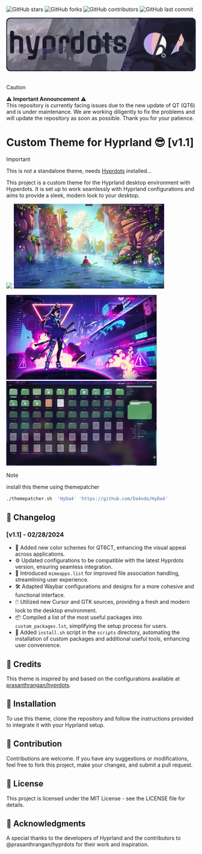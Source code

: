 ![GitHub stars](https://img.shields.io/github/stars/Da4ndo/HyDa4?style=social)
![GitHub forks](https://img.shields.io/github/forks/Da4ndo/HyDa4?style=social)
![GitHub contributors](https://img.shields.io/github/contributors/Da4ndo/HyDa4)
![GitHub last commit](https://img.shields.io/github/last-commit/Da4ndo/HyDa4)

<div align = center><img src="https://raw.githubusercontent.com/prasanthrangan/hyprdots/main/Source/assets/hyprdots_banner.png"><br><br></div>

> [!CAUTION]
> ⚠️ **Important Announcement** ⚠️  
> This repository is currently facing issues due to the new update of QT (QT6) and is under maintenance. We are working diligently to fix the problems and will update the repository as soon as possible. Thank you for your patience.


# Custom Theme for Hyprland 😎 [v1.1]

> [!IMPORTANT]
> This is not a standalone theme, needs [Hyprdots](https://github.com/prasanthrangan/hyprdots) installed...

This project is a custom theme for the Hyprland desktop environment with Hyperdots. It is set up to work seamlessly with Hyprland configurations and aims to provide a sleek, modern look to your desktop.

<p float="left">
  <img src="/preview/preview1.png" width="400" />
  <img src="/preview/preview2.png" width="400" /> 
</p>
<p float="left">
  <img src="/preview/preview3.png" width="400" />
  <img src="/preview/preview4.png" width="400" />
</p>


> [!NOTE]
> install this theme using themepatcher

```sh
./themepatcher.sh  'HyDa4' 'https://github.com/Da4ndo/HyDa4'
```

## 🔄 Changelog

### [v1.1] - 02/28/2024

- 🎨 Added new color schemes for QT6CT, enhancing the visual appeal across applications.
- ⚙️ Updated configurations to be compatible with the latest Hyprdots version, ensuring seamless integration.
- 📁 Introduced `mimeapps.list` for improved file association handling, streamlining user experience.
- 🛠 Adapted Waybar configurations and designs for a more cohesive and functional interface.
- 🖱️ Utilized new Cursor and GTK sources, providing a fresh and modern look to the desktop environment.
- 📦 Compiled a list of the most useful packages into `custom_packages.lst`, simplifying the setup process for users.
- 🚀 Added `install.sh` script in the `scripts` directory, automating the installation of custom packages and additional useful tools, enhancing user convenience.


## 👏 Credits
This theme is inspired by and based on the configurations available at [prasanthrangan/hyprdots](https://github.com/prasanthrangan/hyprdots/).

## 💾 Installation
To use this theme, clone the repository and follow the instructions provided to integrate it with your Hyprland setup.

## 🤝 Contribution
Contributions are welcome. If you have any suggestions or modifications, feel free to fork this project, make your changes, and submit a pull request.

## 📄 License
This project is licensed under the MIT License - see the LICENSE file for details.

## 🎉 Acknowledgments
A special thanks to the developers of Hyprland and the contributors to @prasanthrangan/hyprdots for their work and inspiration.

